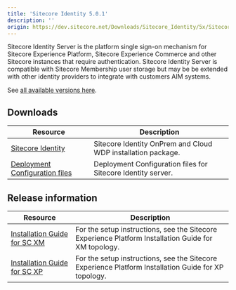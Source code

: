 ```yaml
---
title: 'Sitecore Identity 5.0.1'
description: ''
origin: https://dev.sitecore.net/Downloads/Sitecore_Identity/5x/Sitecore_Identity_501
---
```


Sitecore Identity Server is the platform single sign-on mechanism for Sitecore Experience Platform, Sitecore Experience Commerce and other Sitecore instances that require authentication.
Sitecore Identity Server is compatible with Sitecore Membership user storage but may be be extended with other identity providers to integrate with customers AIM systems.

See [all available versions here](/downloads/Sitecore_Identity).

## Downloads

| Resource                                                                                                                                                                                       | Description                                                  |
| ---------------------------------------------------------------------------------------------------------------------------------------------------------------------------------------------- | ------------------------------------------------------------ |
| [Sitecore Identity](https://scdp.blob.core.windows.net/downloads/Sitecore%20Identity/5x/Sitecore%20Identity%20501/Secure/Sitecore.IdentityServer.5.0.1-r00280.scwdp.zip)                       | Sitecore Identity OnPrem and Cloud WDP installation package. |
| [Deployment Configuration files](https://scdp.blob.core.windows.net/downloads/Sitecore%20Identity/5x/Sitecore%20Identity%20501/Secure/IdentityServer%20Deployment%20Configuration%205.0.1.zip) | Deployment Configuration files for Sitecore Identity server. |

## Release information

| Resource                                                                                                                                                                                                                           | Description                                                                                          |
| ---------------------------------------------------------------------------------------------------------------------------------------------------------------------------------------------------------------------------------- | ---------------------------------------------------------------------------------------------------- |
| [Installation Guide for SC XM](https://scdp.blob.core.windows.net/downloads/Sitecore%20Experience%20Platform/100/Sitecore%20Experience%20Platform%20100%20Update1/Secure/Installation_Guide_for_the_XM_Scaled_topology-10.0.1.pdf) | For the setup instructions, see the Sitecore Experience Platform Installation Guide for XM topology. |
| [Installation Guide for SC XP](https://scdp.blob.core.windows.net/downloads/Sitecore%20Experience%20Platform/100/Sitecore%20Experience%20Platform%20100%20Update1/Secure/Installation_Guide_for_the_XP_Scaled_topology-10.0.1.pdf) | For the setup instructions, see the Sitecore Experience Platform Installation Guide for XP topology. |
